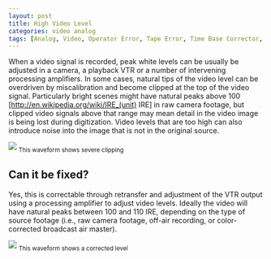 ```yaml
---
layout: post
title: High Video Level
categories: video analog
tags: [Analog, Video, Operator Error, Tape Error, Time Base Corrector, Levels Too Hot, Clipping]
---
```



When a video signal is recorded, peak white levels can be usually be adjusted in a camera, a playback VTR or a number of intervening processing amplifiers. In some cases, natural tips of the video level can be overdriven by miscalibration and become clipped at the top of the video signal. Particularly bright scenes might have natural peaks above 100 [http://en.wikipedia.org/wiki/IRE_(unit) IRE] in raw camera footage, but clipped video signals above that range may mean detail in the video image is being lost during digitization. Video levels that are too high can also introduce noise into the image that is not in the original source.

<img src="{{ site.baseurl }}/images/VideoIsHigh_Waveform_flat_v1.jpg"/>
<sub>This waveform shows severe clipping</sub>


## Can it be fixed?

Yes, this is correctable through retransfer and adjustment of the VTR output using a  processing amplifier to adjust video levels. Ideally the video will have natural peaks between 100 and 110 IRE, depending on the type of source footage (i.e., raw camera footage, off-air recording, or color-corrected broadcast air master).

<img src="{{ site.baseurl }}/images/VideoIsHigh_WaveformFixed_flat_v1.jpg"/>
<sub>This waveform shows a corrected level</sub>

